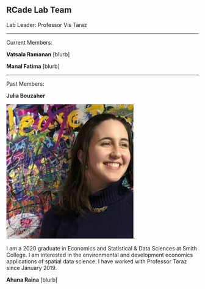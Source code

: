 
## RCade Lab Team

Lab Leader: Professor Vis Taraz

---

Current Members:

**Vatsala Ramanan**
[blurb]

**Manal Fatima**
[blurb]


---

Past Members: 

**Julia Bouzaher**

![photo of julia](img/julia.jpg).

I am a 2020 graduate in Economics and Statistical & Data Sciences at Smith College. I am interested in the environmental and development economics applications of spatial data science. I have worked with Professor Taraz since January 2019.

**Ahana Raina**
[blurb]

